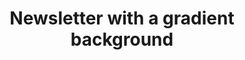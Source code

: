 ---
title: Newsletter with a gradient background
category: Marketing
paid: true
isActive: true
ltr: {"vue":{"vueTail":[],"vueCss":[]},"react":{"jsxTail":[{"code":"export default () => {\n    return (\n        <section className=\"py-28 relative\">\n            <div className=\"relative z-10 max-w-screen-xl mx-auto px-4 justify-between items-center gap-12 md:px-8 md:flex\">\n                <div className=\"flex-1 max-w-lg\">\n                    <h3 className=\"text-3xl font-bold\">\n                        Get our beautiful newsletter straight to your inbox.\n                    </h3>\n                </div>\n                <div className=\"flex-1 mt-6 md:mt-0\">\n                    <form onSubmit={(e) => e.preventDefault()} className=\"flex items-center gap-x-3 md:justify-end\">\n                        <div className=\"relative\">\n                            <svg className=\"w-6 h-6 text-gray-400 absolute left-3 inset-y-0 my-auto\" xmlns=\"http://www.w3.org/2000/svg\" fill=\"none\" viewBox=\"0 0 24 24\" strokeWidth={1.5} stroke=\"currentColor\">\n                                <path strokeLinecap=\"round\" strokeLinejoin=\"round\" d=\"M21.75 6.75v10.5a2.25 2.25 0 01-2.25 2.25h-15a2.25 2.25 0 01-2.25-2.25V6.75m19.5 0A2.25 2.25 0 0019.5 4.5h-15a2.25 2.25 0 00-2.25 2.25m19.5 0v.243a2.25 2.25 0 01-1.07 1.916l-7.5 4.615a2.25 2.25 0 01-2.36 0L3.32 8.91a2.25 2.25 0 01-1.07-1.916V6.75\" />\n                            </svg>\n                            <input\n                                type=\"email\"\n                                required\n                                placeholder=\"Enter your email\"\n                                className=\"w-full pl-12 pr-3 py-2 text-gray-500 bg-white outline-none border focus:border-indigo-600 shadow-sm rounded-lg\"\n                            />\n                        </div>\n                        <button className=\"block w-auto py-3 px-4 font-medium text-sm text-center text-white bg-indigo-600 hover:bg-indigo-500 active:bg-indigo-700 active:shadow-none rounded-lg shadow\">\n                            Subscribe\n                        </button>\n                    </form>\n                </div>\n            </div>\n            <div className=\"absolute inset-0 w-full h-full\" style={{ background: \"linear-gradient(137.92deg, rgba(192, 132, 252, 0) 20.43%, rgba(232, 121, 249, 0.26) 49.66%, rgba(204, 171, 238, 0) 92.38%)\" }}></div>\n        </section>\n    )\n}","label":"App.jsx"}],"jsxCss":[]},"preview":"function App() {\n    return (\n        <section className=\"py-28 relative\">\n            <div className=\"relative z-10 max-w-screen-xl mx-auto px-4 justify-between items-center gap-12 md:px-8 md:flex\">\n                <div className=\"flex-1 max-w-lg\">\n                    <h3 className=\"text-3xl font-bold\">\n                        Get our beautiful newsletter straight to your inbox.\n                    </h3>\n                </div>\n                <div className=\"flex-1 mt-6 md:mt-0\">\n                    <form onSubmit={(e) => e.preventDefault()} className=\"flex items-center gap-x-3 md:justify-end\">\n                        <div className=\"relative\">\n                            <svg className=\"w-6 h-6 text-gray-400 absolute left-3 inset-y-0 my-auto\" xmlns=\"http://www.w3.org/2000/svg\" fill=\"none\" viewBox=\"0 0 24 24\" strokeWidth={1.5} stroke=\"currentColor\">\n                                <path strokeLinecap=\"round\" strokeLinejoin=\"round\" d=\"M21.75 6.75v10.5a2.25 2.25 0 01-2.25 2.25h-15a2.25 2.25 0 01-2.25-2.25V6.75m19.5 0A2.25 2.25 0 0019.5 4.5h-15a2.25 2.25 0 00-2.25 2.25m19.5 0v.243a2.25 2.25 0 01-1.07 1.916l-7.5 4.615a2.25 2.25 0 01-2.36 0L3.32 8.91a2.25 2.25 0 01-1.07-1.916V6.75\" />\n                            </svg>\n                            <input\n                                type=\"email\"\n                                required\n                                placeholder=\"Enter your email\"\n                                className=\"w-full pl-12 pr-3 py-2 text-gray-500 bg-white outline-none border focus:border-indigo-600 shadow-sm rounded-lg\"\n                            />\n                        </div>\n                        <button className=\"block w-auto py-3 px-4 font-medium text-sm text-center text-white bg-indigo-600 hover:bg-indigo-500 active:bg-indigo-700 active:shadow-none rounded-lg shadow\">\n                            Subscribe\n                        </button>\n                    </form>\n                </div>\n            </div>\n            <div className=\"absolute inset-0 w-full h-full\" style={{ background: \"linear-gradient(137.92deg, rgba(192, 132, 252, 0) 20.43%, rgba(232, 121, 249, 0.26) 49.66%, rgba(204, 171, 238, 0) 92.38%)\" }}></div>\n        </section>\n    )\n}"}
rtl: {"vue":{"vueTail":[],"vueCss":[]},"preview":"function App() {\n\n    return (\n        <section className=\"py-28 relative\">\n            <div className=\"relative z-10 max-w-screen-xl mx-auto px-4 justify-between items-center gap-12 md:px-8 md:flex\">\n                <div className=\"flex-1 max-w-lg\">\n                    <h3 className=\"text-3xl font-bold\">\n                        احصل على رسالتنا الإخبارية الجميلة مباشرة إلى بريدك الالكتروني.\n                    </h3>\n                </div>\n                <div className=\"flex-1 mt-6 md:mt-0\">\n                    <form onSubmit={(e) => e.preventDefault()} className=\"flex items-center gap-x-3 md:justify-end\">\n                        <div className=\"relative\">\n                            <svg className=\"w-6 h-6 text-gray-400 absolute right-3 inset-y-0 my-auto\" xmlns=\"http://www.w3.org/2000/svg\" fill=\"none\" viewBox=\"0 0 24 24\" strokeWidth={1.5} stroke=\"currentColor\">\n                                <path strokeLinecap=\"round\" strokeLinejoin=\"round\" d=\"M21.75 6.75v10.5a2.25 2.25 0 01-2.25 2.25h-15a2.25 2.25 0 01-2.25-2.25V6.75m19.5 0A2.25 2.25 0 0019.5 4.5h-15a2.25 2.25 0 00-2.25 2.25m19.5 0v.243a2.25 2.25 0 01-1.07 1.916l-7.5 4.615a2.25 2.25 0 01-2.36 0L3.32 8.91a2.25 2.25 0 01-1.07-1.916V6.75\" />\n                            </svg>\n                            <input\n                                type=\"email\"\n                                required\n                                placeholder=\"ادخل بريدك الالكتروني\"\n                                className=\"w-full pr-12 pl-3 py-2 text-gray-500 bg-white outline-none border focus:border-indigo-600 shadow-sm rounded-lg\"\n                            />\n                        </div>\n                        <button className=\"block w-auto py-3 px-4 font-medium text-sm text-center text-white bg-indigo-600 hover:bg-indigo-500 active:bg-indigo-700 active:shadow-none rounded-lg shadow\">\n                            اشتراك\n                        </button>\n                    </form>\n                </div>\n            </div>\n            <div className=\"absolute inset-0 w-full h-full\" style={{ background: \"linear-gradient(137.92deg, rgba(192, 132, 252, 0) 20.43%, rgba(232, 121, 249, 0.26) 49.66%, rgba(204, 171, 238, 0) 92.38%)\" }}></div>\n        </section>\n    )\n}","react":{"jsxTail":[{"code":"export default () => {\n\n    return (\n        <section className=\"py-28 relative\">\n            <div className=\"relative z-10 max-w-screen-xl mx-auto px-4 justify-between items-center gap-12 md:px-8 md:flex\">\n                <div className=\"flex-1 max-w-lg\">\n                    <h3 className=\"text-3xl font-bold\">\n                        احصل على رسالتنا الإخبارية الجميلة مباشرة إلى بريدك الالكتروني.\n                    </h3>\n                </div>\n                <div className=\"flex-1 mt-6 md:mt-0\">\n                    <form onSubmit={(e) => e.preventDefault()} className=\"flex items-center gap-x-3 md:justify-end\">\n                        <div className=\"relative\">\n                            <svg className=\"w-6 h-6 text-gray-400 absolute right-3 inset-y-0 my-auto\" xmlns=\"http://www.w3.org/2000/svg\" fill=\"none\" viewBox=\"0 0 24 24\" strokeWidth={1.5} stroke=\"currentColor\">\n                                <path strokeLinecap=\"round\" strokeLinejoin=\"round\" d=\"M21.75 6.75v10.5a2.25 2.25 0 01-2.25 2.25h-15a2.25 2.25 0 01-2.25-2.25V6.75m19.5 0A2.25 2.25 0 0019.5 4.5h-15a2.25 2.25 0 00-2.25 2.25m19.5 0v.243a2.25 2.25 0 01-1.07 1.916l-7.5 4.615a2.25 2.25 0 01-2.36 0L3.32 8.91a2.25 2.25 0 01-1.07-1.916V6.75\" />\n                            </svg>\n                            <input\n                                type=\"email\"\n                                required\n                                placeholder=\"ادخل بريدك الالكتروني\"\n                                className=\"w-full pr-12 pl-3 py-2 text-gray-500 bg-white outline-none border focus:border-indigo-600 shadow-sm rounded-lg\"\n                            />\n                        </div>\n                        <button className=\"block w-auto py-3 px-4 font-medium text-sm text-center text-white bg-indigo-600 hover:bg-indigo-500 active:bg-indigo-700 active:shadow-none rounded-lg shadow\">\n                            اشتراك\n                        </button>\n                    </form>\n                </div>\n            </div>\n            <div className=\"absolute inset-0 w-full h-full\" style={{ background: \"linear-gradient(137.92deg, rgba(192, 132, 252, 0) 20.43%, rgba(232, 121, 249, 0.26) 49.66%, rgba(204, 171, 238, 0) 92.38%)\" }}></div>\n        </section>\n    )\n}","label":"App.jsx"}],"jsxCss":[]}}
slug: /newsletters
id: b1509926-fec6-4f09-af1d-82b1fb03588f
created_at: 1670151390612
---